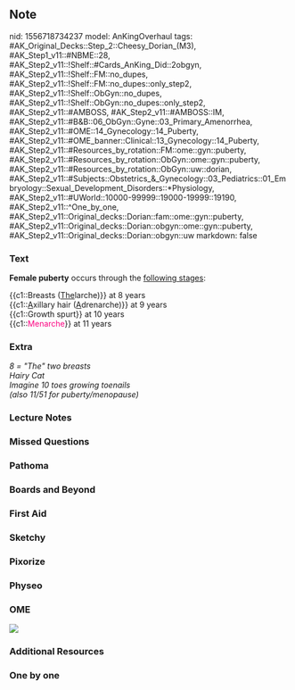 ## Note
nid: 1556718734237
model: AnKingOverhaul
tags: #AK_Original_Decks::Step_2::Cheesy_Dorian_(M3), #AK_Step1_v11::#NBME::28, #AK_Step2_v11::!Shelf::#Cards_AnKing_Did::2obgyn, #AK_Step2_v11::!Shelf::FM::no_dupes, #AK_Step2_v11::!Shelf::FM::no_dupes::only_step2, #AK_Step2_v11::!Shelf::ObGyn::no_dupes, #AK_Step2_v11::!Shelf::ObGyn::no_dupes::only_step2, #AK_Step2_v11::#AMBOSS, #AK_Step2_v11::#AMBOSS::IM, #AK_Step2_v11::#B&B::06_ObGyn::Gyne::03_Primary_Amenorrhea, #AK_Step2_v11::#OME::14_Gynecology::14_Puberty, #AK_Step2_v11::#OME_banner::Clinical::13_Gynecology::14_Puberty, #AK_Step2_v11::#Resources_by_rotation::FM::ome::gyn::puberty, #AK_Step2_v11::#Resources_by_rotation::ObGyn::ome::gyn::puberty, #AK_Step2_v11::#Resources_by_rotation::ObGyn::uw::dorian, #AK_Step2_v11::#Subjects::Obstetrics_&_Gynecology::03_Pediatrics::01_Embryology::Sexual_Development_Disorders::*Physiology, #AK_Step2_v11::#UWorld::10000-99999::19000-19999::19190, #AK_Step2_v11::^One_by_one, #AK_Step2_v11::Original_decks::Dorian::fam::ome::gyn::puberty, #AK_Step2_v11::Original_decks::Dorian::obgyn::ome::gyn::puberty, #AK_Step2_v11::Original_decks::Dorian::obgyn::uw
markdown: false

### Text
<b>Female puberty</b> occurs through the <u>following stages</u>:
<div>
  {{c1::Breasts (<u>The</u>larche)}} at 8 years
</div>
<div>
  {{c1::<u>A</u>xillary hair (<u>A</u>drenarche)}} at 9 years
</div>
<div>
  {{c1::Growth spurt}} at 10 years
</div>
<div>
  {{c1::<font color="#FC0280">Menarche</font>}} at 11 years
</div>

### Extra
<div>
  <div>
    <i>8 = "The" two breasts</i>
    <div>
      <i>Hairy Cat</i>
    </div>
    <div>
      <i>Imagine 10 toes growing toenails</i>
    </div>
    <div>
      <i>(also 11/51 for puberty/menopause)</i>
    </div>
  </div>
</div>

### Lecture Notes


### Missed Questions


### Pathoma


### Boards and Beyond


### First Aid


### Sketchy


### Pixorize


### Physeo


### OME
<div class="ome-widget">
  <a href=
  "https://onlinemeded.org/spa/gynecology/puberty/acquire?ref=anki">
  <img src="_OME_AnkiFlashcards_Lesson_3.png"></a>
</div>

### Additional Resources


### One by one

